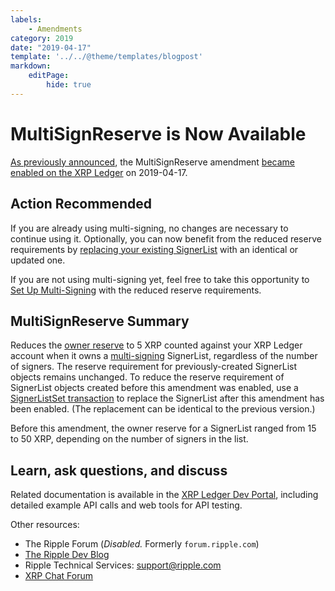 ```yaml
---
labels:
    - Amendments
category: 2019
date: "2019-04-17"
template: '../../@theme/templates/blogpost'
markdown:
    editPage:
        hide: true
---
```

# MultiSignReserve is Now Available

[As previously announced](https://developers.ripple.com/blog/2019/multisignreserve-expected.html), the MultiSignReserve amendment [became enabled on the XRP Ledger](https://xrpcharts.ripple.com/#/transactions/C421E1D08EFD78E6B8D06B085F52A34A681D0B51AE62A018527E1B8F54C108FB) on 2019-04-17.

## Action Recommended

If you are already using multi-signing, no changes are necessary to continue using it. Optionally, you can now benefit from the reduced reserve requirements by [replacing your existing SignerList](https://developers.ripple.com/set-up-multi-signing.html) with an identical or updated one.

If you are not using multi-signing yet, feel free to take this opportunity to [Set Up Multi-Signing](https://developers.ripple.com/set-up-multi-signing.html) with the reduced reserve requirements.


## MultiSignReserve Summary

Reduces the [owner reserve](https://developers.ripple.com/reserves.html#owner-reserves) to 5 XRP counted against your XRP Ledger account when it owns a [multi-signing](https://developers.ripple.com/multi-signing.html) SignerList, regardless of the number of signers. The reserve requirement for previously-created SignerList objects remains unchanged. To reduce the reserve requirement of SignerList objects created before this amendment was enabled, use a [SignerListSet transaction](https://developers.ripple.com/signerlistset.html) to replace the SignerList after this amendment has been enabled. (The replacement can be identical to the previous version.)

Before this amendment, the owner reserve for a SignerList ranged from 15 to 50 XRP, depending on the number of signers in the list.


## Learn, ask questions, and discuss
Related documentation is available in the [XRP Ledger Dev Portal](https://developers.ripple.com/), including detailed example API calls and web tools for API testing.

Other resources:

* The Ripple Forum (_Disabled._ Formerly `forum.ripple.com`)
* [The Ripple Dev Blog](https://ripple.com/dev-blog/)
* Ripple Technical Services: <support@ripple.com>
* [XRP Chat Forum](http://www.xrpchat.com/)
